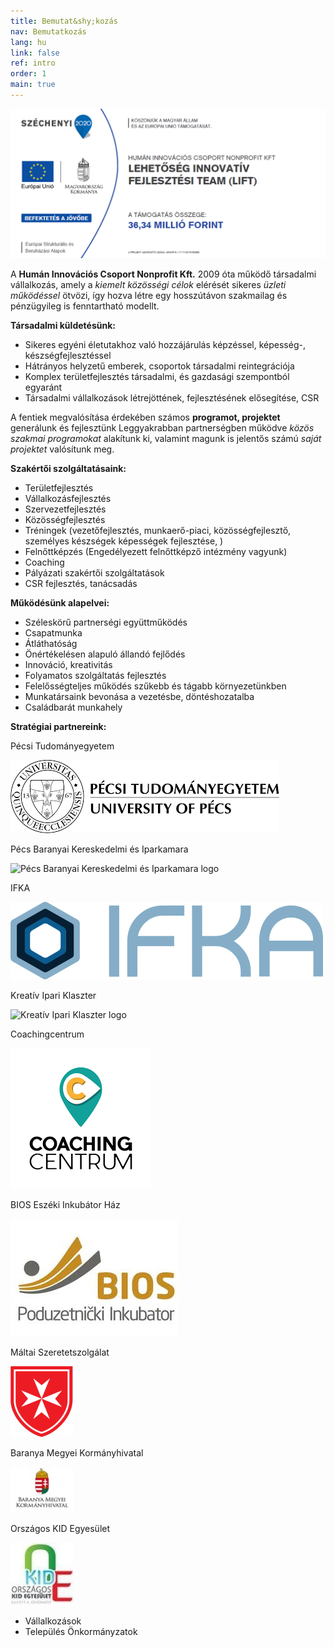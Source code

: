 ```yaml
---
title: Bemutat&shy;kozás
nav: Bemutatkozás
lang: hu
link: false
ref: intro
order: 1
main: true
---
```

![Ginop-LIFT](/assets/img/honlapra-ginop-tábla-vágva-.png)

A **Humán Innovációs Csoport Nonprofit Kft.** 2009 óta működő társadalmi vállalkozás, amely a _kiemelt közösségi célok_ elérését sikeres _üzleti működéssel_ ötvözi, így hozva létre egy hosszútávon szakmailag és pénzügyileg is fenntartható modellt.

**Társadalmi küldetésünk:**

* Sikeres egyéni életutakhoz való hozzájárulás képzéssel, képesség-, készségfejlesztéssel
* Hátrányos helyzetű emberek, csoportok társadalmi reintegrációja
* Komplex területfejlesztés társadalmi, és gazdasági szempontból egyaránt
* Társadalmi vállalkozások létrejöttének, fejlesztésének elősegítése, CSR

A fentiek megvalósítása érdekében számos **programot, projektet** generálunk és  fejlesztünk Leggyakrabban partnerségben működve _közös szakmai programokat_ alakítunk ki, valamint magunk is jelentős számú _saját projektet_ valósítunk meg.

**Szakértői szolgáltatásaink:**

* Területfejlesztés
* Vállalkozásfejlesztés
* Szervezetfejlesztés
* Közösségfejlesztés
* Tréningek (vezetőfejlesztés, munkaerő-piaci, közösségfejlesztő, személyes készségek képességek fejlesztése, )
* Felnőttképzés (Engedélyezett felnőttképző intézmény vagyunk)
* Coaching
* Pályázati szakértői szolgáltatások
* CSR fejlesztés, tanácsadás

**Működésünk alapelvei:**

* Széleskörű partnerségi együttműködés
* Csapatmunka
* Átláthatóság
* Önértékelésen alapuló állandó fejlődés
* Innováció, kreativitás
* Folyamatos szolgáltatás fejlesztés
* Felelősségteljes működés szűkebb és tágabb környezetünkben
* Munkatársaink bevonása a vezetésbe, döntéshozatalba
* Családbarát munkahely

**Stratégiai partnereink:**

Pécsi Tudományegyetem

![Pécsi Tudományegyetem logo](/assets/img/images.png)

Pécs Baranyai Kereskedelmi és Iparkamara

![Pécs Baranyai Kereskedelmi és Iparkamara logo](/assets/img/humán-klub.png)

IFKA

![IFKA logo](/assets/img/ifka-logo.svg)

Kreatív Ipari Klaszter

![Kreatív Ipari Klaszter logo](/assets/img/kreatív-ipari-klaszter.png)

Coachingcentrum

![Coachingcentrum logo](/assets/img/coaching-centrum-logo.png)

BIOS Eszéki Inkubátor Ház

![BIOS logo](/assets/img/bios-logo.jpg)

Máltai Szeretetszolgálat

![Máltai Szeretetszolgálat logo](/assets/img/MMSZ_logo.png)

Baranya Megyei Kormányhivatal

![Baranya Megyei Kormányhivatal logo](/assets/img/logo_kormanyhiv.jpg)

Országos KID Egyesület

![KID Egyesület logo](/assets/img/kid.jpg)

* Vállalkozások
* Település Önkormányzatok

